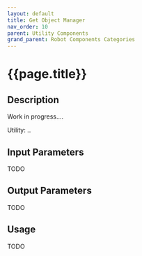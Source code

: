```yaml
---
layout: default
title: Get Object Manager
nav_order: 10
parent: Utility Components
grand_parent: Robot Components Categories
---
```


# **{{page.title}}**

## **Description**

Work in progress....

Utility: ..

## **Input Parameters**

TODO

## **Output Parameters**

TODO

## **Usage**

TODO
